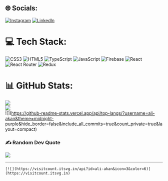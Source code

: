 
## 🌐 Socials:
[![Instagram](https://img.shields.io/badge/Instagram-%23E4405F.svg?logo=Instagram&logoColor=white)](https://instagram.com/aliakanbb) [![LinkedIn](https://img.shields.io/badge/LinkedIn-%230077B5.svg?logo=linkedin&logoColor=white)](https://linkedin.com/in/muhammed-ali-akan-36258315b/) 

# 💻 Tech Stack:
![CSS3](https://img.shields.io/badge/css3-%231572B6.svg?style=for-the-badge&logo=css3&logoColor=white) ![HTML5](https://img.shields.io/badge/html5-%23E34F26.svg?style=for-the-badge&logo=html5&logoColor=white) ![TypeScript](https://img.shields.io/badge/typescript-%23007ACC.svg?style=for-the-badge&logo=typescript&logoColor=white) ![JavaScript](https://img.shields.io/badge/javascript-%23323330.svg?style=for-the-badge&logo=javascript&logoColor=%23F7DF1E) ![Firebase](https://img.shields.io/badge/firebase-%23039BE5.svg?style=for-the-badge&logo=firebase) ![React](https://img.shields.io/badge/react-%2320232a.svg?style=for-the-badge&logo=react&logoColor=%2361DAFB) ![React Router](https://img.shields.io/badge/React_Router-CA4245?style=for-the-badge&logo=react-router&logoColor=white) ![Redux](https://img.shields.io/badge/redux-%23593d88.svg?style=for-the-badge&logo=redux&logoColor=white)
# 📊 GitHub Stats:
   ![](https://github-readme-stats.vercel.app/api?username=ali-akan&theme=midnight-purple&hide_border=false&include_all_commits=true&count_private=true)<br/>
   ![](https://github-readme-streak-stats.herokuapp.com/?user=ali-akan&theme=midnight-purple&hide_border=false)<br/>
   ![](https://github-readme-stats.vercel.app/api/top-langs/?username=ali-akan&theme=midnight-  purple&hide_border=false&include_all_commits=true&count_private=true&layout=compact)

   ### ✍️ Random Dev Quote
   ![](https://quotes-github-readme.vercel.app/api?type=horizontal&theme=dark)

---
    [![](https://visitcount.itsvg.in/api?id=ali-akan&icon=3&color=6)](https://visitcount.itsvg.in)

<!-- Proudly created with GPRM ( https://gprm.itsvg.in ) -->
